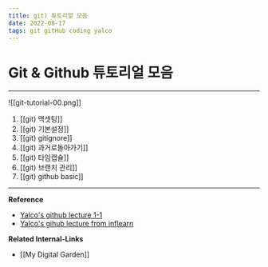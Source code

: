 ```yaml
---
title: git) 튜토리얼 모음
date: 2022-08-17
tags: git gitHub coding yalco
---
```


# Git & Github 튜토리얼 모음

---

![[git-tutorial-00.png]]

1. [[git) 맥셋팅]]
2. [[git) 기본설정]]
3. [[git) gitignore]]
4. [[git) 과거로돌아가기]]
5. [[git) 타임캡슐]]
6. [[git) 브랜치 관리]]
7. [[git) github basic]]




---
**Reference**
- [Yalco's github lecture 1-1](https://www.yalco.kr/@git-github/1-1/)
- [Yalco's gihub lecture from inflearn](https://www.inflearn.com/course/%EC%A0%9C%EB%8C%80%EB%A1%9C-%ED%8C%8C%EB%8A%94-%EA%B9%83/dashboard)

**Related Internal-Links**
- [[My Digital Garden]]
